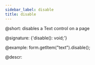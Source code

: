 ```yaml
---
sidebar_label: disable
title: disable
---          
```


@short: disables a Text control on a page

@signature: {'disable(): void;'}

@example:
form.getItem("text").disable();


@descr:
